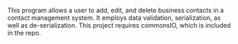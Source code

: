 This program allows a user to add, edit, and delete business contacts in a contact management system. 
It employs data validation, serialization, as well as de-serialization. This project requires commonsIO, which 
is included in the repo.